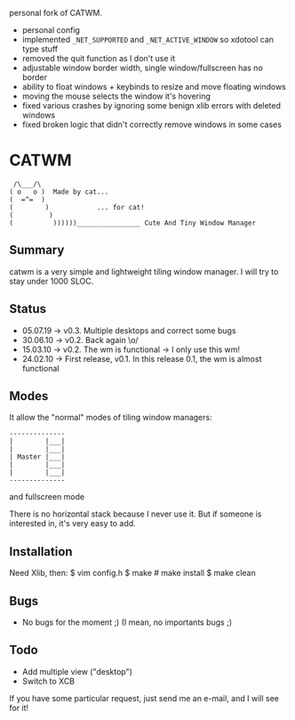 personal fork of CATWM.

* personal config
* implemented `_NET_SUPPORTED` and `_NET_ACTIVE_WINDOW` so xdotool can type stuff
* removed the quit function as I don't use it
* adjustable window border width, single window/fullscreen has no border
* ability to float windows + keybinds to resize and move floating windows
* moving the mouse selects the window it's hovering
* fixed various crashes by ignoring some benign xlib errors with deleted windows
* fixed broken logic that didn't correctly remove windows in some cases

CATWM
=====

     /\___/\
    ( o   o )  Made by cat...
    (  =^=  )
    (        )            ... for cat!
    (         )
    (          ))))))________________ Cute And Tiny Window Manager

Summary
-------

catwm is a very simple and lightweight tiling window manager.
I will try to stay under 1000 SLOC.

Status
------
 
 * 05.07.19 -> v0.3. Multiple desktops and correct some bugs
 * 30.06.10 -> v0.2. Back again \o/
 * 15.03.10 -> v0.2. The wm is functional -> I only use this wm!
 * 24.02.10 -> First release, v0.1. In this release 0.1, the wm is almost functional

Modes
-----

It allow the "normal" modes of tiling window managers:

    --------------
    |        |___|
    |        |___|
    | Master |___|
    |        |___|
    |        |___|
    --------------

and fullscreen mode

There is no horizontal stack because I never use it. But if someone is interested in, it's very easy to add.

Installation
------------

Need Xlib, then:
    $ vim config.h
    $ make
    # make install
    $ make clean

Bugs
----
 * No bugs for the moment ;) (I mean, no importants bugs ;)

Todo
----
 * Add multiple view ("desktop")
 * Switch to XCB

If you have some particular request, just send me an e-mail, and I will see for it!

